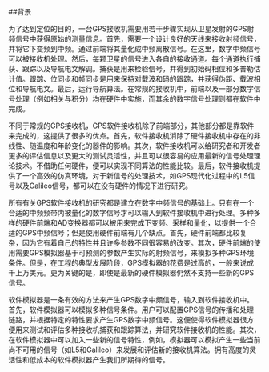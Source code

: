 ##背景

为了达到定位的目的，一台GPS接收机需要用若干步骤实现从卫星发射的GPS射频信号中获得原始的测量信息。首先，需要一个设计良好的天线来接收射频信号，并将它下变频到中频。通过前端将其量化成中频离散信号。在这里，数字中频信号可以被接收机处理。然后，每颗卫星的信号进入各自的接收通道。每个通道执行捕获、跟踪以及导航电文解调。捕获是用来检验信号，并得到初始码相位和多普勒估计值。跟踪、位同步和帧同步是用来保持对载波和码的跟踪，并获得伪距、载波相位和导航电文。最后，运行导航算法。在常规的接收机中，前端以及一部分数字信号处理（例如相关与积分）均在硬件中实施，而其余的数字信号处理则都在软件中完成。

不同于常规的GPS接收机，GPS软件接收机除了前端部分，其他部分都是靠软件来完成的，这提供了很多的优点。首先，软件接收机消除了硬件接收机中存在的非线性、随温度和年龄变化的器件的影响。其次，软件接收机可以给研究者和开发者更多的评估信息以及更大的测试灵活性，并且可以很容易的应用最新的信号处理理论技术。不借助任何硬件，便可以实现不同算法的性能比较。最后，软件接收机提供了一个高效的仿真环境，对于新信号的处理技术，如GPS现代化过程中的L5信号以及Galileo信号，都可以在没有硬件的情况下进行研究。

所有有关GPS软件接收机的研究都是建立在数字中频信号的基础上。只有在一个合适的中频频带内被量化的数字信号才可以输入到软件接收机中进行处理。多种多样的硬件前端和AD变换器都可以被用来完成下变频、采样和量化，以提供一个合适的GPS中频信号；但是使用硬件前端有几个缺点。首先，硬件前端都比较复杂，因为它有着自己的特性并且许多参数不同很容易的改变。其次，硬件前端的使用需要GPS模拟器基于可预测的参数产生实际的射频信号，来模拟多种GPS环境条件。但是，在工程的典型发展阶段，GPS模拟器的花费是过高的，一般来说成千上万美元。更为关键的是，即使是最新的硬件模拟器仍然不支持一些新的GPS信号。

软件模拟器是一条有效的方法来产生GPS数字中频信号，输入到软件接收机中。首先，软件模拟器可以模拟多种信号条件。用户可以配置GPS信号的传播和处理链路，并根据特定的特性要求产生GPS数字中频信号。这便使得软件模拟器很方便用来测试和评估多种接收机捕获和跟踪算法，并研究软件接收机的性能。其次，在软件模拟器中可以加入一些新的信号特性，例如，模拟器可以模拟产生一些当前尚不可用的信号（如L5和Galileo）来发展和评估新的接收机算法。拥有高度的灵活性和低成本的软件模拟器产生我们所期待的信号。

